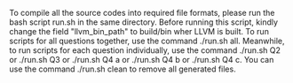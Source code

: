 To compile all the source codes into required file formats, please run the bash script run.sh in the same directory. Before running this script, kindly change the field "llvm_bin_path" to build/bin wher LLVM is built. To run scripts for all questions together, use the command ./run.sh all. Meanwhile, to run scripts for each question individually, use the command ./run.sh Q2 or ./run.sh Q3 or ./run.sh Q4 a or ./run.sh Q4 b or ./run.sh Q4 c. You can use the command ./run.sh clean to remove all generated files.
